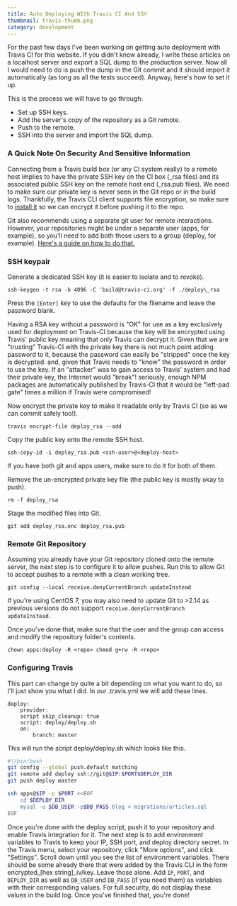 ```yaml
---
title: Auto Deploying WIth Travis CI And SSH
thumbnail: travis-thumb.png
category: development
---
```


For the past few days I've been working on getting auto deployment with Travis CI for this website. If you didn't know already, I write these articles on a localhost server and export a SQL dump to the production server. Now all I would need to do is push the dump in the Git commit and it should import it automatically (as long as all the tests succeed). Anyway, here's how to set it up.

This is the process we will have to go through:

* Set up SSH keys.
* Add the server's copy of the repository as a Git remote.
* Push to the remote.
* SSH into the server and import the SQL dump.

### A Quick Note On Security And Sensitive Information

Connecting from a Travis build box (or any CI system really) to a remote host implies to have the private SSH key on the CI box (_rsa files) and its associated public SSH key on the remote host end (_rsa.pub files). We need to make sure our private key is never seen in the Git repo or in the build logs. Thankfully, the Travis CLI client supports file encryption, so make sure to [install it](https://github.com/travis-ci/travis.rb#installation) so we can encrypt it before pushing it to the repo.

Git also recommends using a separate git user for remote interactions. However, your repositories might be under a separate user (apps, for example), so you'll need to add both those users to a group (deploy, for example). [Here's a guide on how to do that.](https://git-scm.com/book/en/v2/Git-on-the-Server-Setting-Up-the-Server)

### SSH keypair

Generate a dedicated SSH key (it is easier to isolate and to revoke).

    ssh-keygen -t rsa -b 4096 -C 'build@travis-ci.org' -f ./deploy\_rsa

Press the `[Enter]` key to use the defaults for the filename and leave the password blank.

Having a RSA key without a password is "OK" for use as a key exclusively used for deployment on Travis-CI because the key will be encrypted using Travis' public key meaning that only Travis can decrypt it. Given that we are "trusting" Travis-CI with the private key there is not much point adding password to it, because the password can easily be "stripped" once the key is decrypted. and, given that Travis needs to "know" the password in order to use the key. If an "attacker" was to gain access to Travis' system and had their private key, the Internet would "break"! seriously, enough NPM packages are automatically published by Travis-CI that it would be "left-pad gate" times a million if Travis were compromised!

Now encrypt the private key to make it readable only by Travis CI (so as we can commit safely too!).

    travis encrypt-file deploy_rsa --add

Copy the public key onto the remote SSH host.

    ssh-copy-id -i deploy_rsa.pub <ssh-user>@<deploy-host>

If you have both git and apps users, make sure to do it for both of them.

Remove the un-encrypted private key file (the public key is mostly okay to push).

    rm -f deploy_rsa

Stage the modified files into Git.

    git add deploy_rsa.enc deploy_rsa.pub

### Remote Git Repository

Assuming you already have your Git repository cloned onto the remote server, the next step is to configure it to allow pushes. Run this to allow Git to accept pushes to a remote with a clean working tree.

    git config --local receive.denyCurrentBranch updateInstead

If you're using CentOS 7, you may also need to update Git to >2.14 as previous versions do not support `receive.denyCurrentBranch updateInstead`.

Once you've done that, make sure that the user and the group can access and modify the repository folder's contents.

    chown apps:deploy -R <repo> chmod g+rw -R <repo>

### Configuring Travis

This part can change by quite a bit depending on what you want to do, so I'll just show you what I did. In our .travis.yml we will add these lines.

```
deploy:
    provider:
    script skip_cleanup: true
    script: deploy/deploy.sh
    on:
        branch: master
```

This will run the script deploy/deploy.sh which looks like this.

```bash
#!/bin/bash
git config --global push.default matching
git remote add deploy ssh://git@$IP:$PORT$DEPLOY_DIR
git push deploy master

ssh apps@$IP -p $PORT <<EOF
    cd $DEPLOY_DIR
    mysql -u $DB_USER -p$DB_PASS blog < migrations/articles.sql
EOF
```

Once you're done with the deploy script, push it to your repository and enable Travis integration for it. The next step is to add environment variables to Travis to keep your IP, SSH port, and deploy directory secret. In the Travis menu, select your repository, click "More options", and click "Settings". Scroll down until you see the list of environment variables. There should be some already there that were added by the Travis CLI in the form encrypted_[hex string]_iv/key. Leave those alone. Add `IP`, `PORT`, and `DEPLOY_DIR` as well as `DB_USER` and `DB_PASS` (if you need them) as variables with their corresponding values. For full security, do not display these values in the build log. Once you've finished that, you're done!


